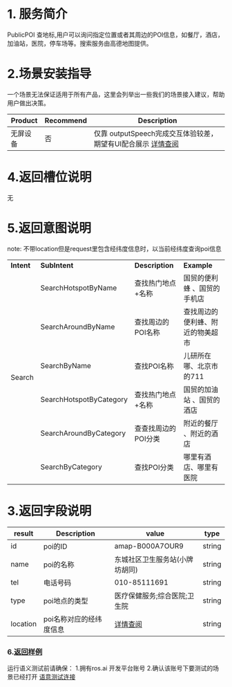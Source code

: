 # 1. 服务简介

PublicPOI 查地标,用户可以询问指定位置或者其周边的POI信息，如餐厅，酒店，加油站，医院，停车场等。搜索服务由高德地图提供。

# 2.场景安装指导

一个场景无法保证适用于所有产品，这里会列举出一些我们的场景接入建议，帮助用户做出决策。

| **Product** | **Recommend** | **Description** |
| ------------ | ------------ | ------------ |
| 无屏设备 | 否 |  仅靠 outputSpeech完成交互体验较差，期望有UI配合展示 [详情查阅](http://test/ "详情查阅") |


# 4.返回槽位说明

无

# 5.返回意图说明

note: 不带location但是request里包含经纬度信息时，以当前经纬度查询poi信息

<table>
    <tr>
        <td><b>Intent</b></td> 
        <td><b>SubIntent</b></td> 
        <td><b>Description</b></td> 
        <td><b>Example</b></td> 
   </tr>
   <tr>
        <td rowspan="6">Search</td>    
        <td >SearchHotspotByName</td>  
       <td >查找热门地点+名称</td>  
       <td >国贸的便利蜂 、国贸的手机店</td> 
    </tr>
   <tr>
        <td >SearchAroundByName</td>  
       <td >查找周边的POI名称</td>  
       <td >查找周边的便利蜂、附近的物美超市</td> 
   </tr>
   <tr>
        <td >SearchByName</td>  
       <td >查找POI名称</td>  
       <td >儿研所在哪、北京市的711</td> 
   </tr>
     <tr>
        <td >SearchHotspotByCategory</td>  
       <td >查找热门地点+名称</td>  
       <td >国贸的加油站 、国贸的酒店</td> 
   </tr>
        <tr>
        <td >SearchAroundByCategory</td>  
       <td >查查找周边的POI分类</td>  
       <td >附近的餐厅 、附近的酒店</td> 
   </tr>
           <tr>
        <td >SearchByCategory</td>  
       <td >查找POI分类</td>  
       <td >哪里有酒店、哪里有医院</td> 
   </tr>
    
</table>



# 3.返回字段说明

| **result** | **Description** | **value** | **type** |
| ------------ | ------------ | ------------ | ------------ |
| id | poi的ID | amap-B000A7OUR9 | string |
| name | poi的名称 | 东城社区卫生服务站(小牌坊胡同) | string |
| tel | 电话号码 | 010-85111691 | string |
| type | poi地点的类型 | 医疗保健服务;综合医院;卫生院 | string |
| location | poi名称对应的经纬度信息 | [详情查阅](/Bot/3-ApiReference/rosai-client-development-protocol-intent.md#23-location-定义) | string| 




### 6.[返回样例](https://passport.ros.ai/#/login)
运行语义测试前请确保：
1.拥有ros.ai 开发平台账号
2.确认该账号下要测试的场景已经打开
[语意测试连接](https://passport.ros.ai/#/login)

